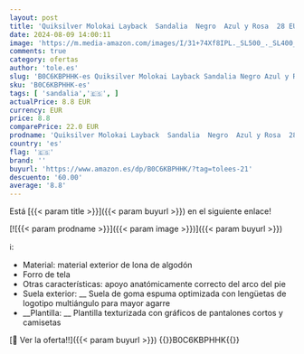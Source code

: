 ```yaml
---
layout: post
title: 'Quiksilver Molokai Layback  Sandalia  Negro  Azul y Rosa  28 EU'
date: 2024-08-09 14:00:11
image: 'https://m.media-amazon.com/images/I/31+74Xf8IPL._SL500_._SL400_.jpg'
comments: true
category: ofertas
author: 'tole.es'
slug: 'B0C6KBPHHK-es Quiksilver Molokai Layback Sandalia Negro Azul y Rosa 28 EU'
sku: 'B0C6KBPHHK-es'
tags: [ 'sandalia','🇪🇸', ]
actualPrice: 8.8 EUR
currency: EUR
price: 8.8
comparePrice: 22.0 EUR
prodname: 'Quiksilver Molokai Layback  Sandalia  Negro  Azul y Rosa  28 EU'
country: 'es'
flag: '🇪🇸'
brand: ''
buyurl: 'https://www.amazon.es/dp/B0C6KBPHHK/?tag=tolees-21'
descuento: '60.00'
average: '8.8'
---
```


Está [{{< param title >}}]({{< param buyurl >}}) en el siguiente enlace!

[![{{< param prodname >}}]({{< param image >}})]({{< param buyurl >}})

ℹ️:

- Material: material exterior de lona de algodón
- Forro de tela
- Otras características: apoyo anatómicamente correcto del arco del pie
- Suela exterior: __ Suela de goma espuma optimizada con lengüetas de logotipo multiángulo para mayor agarre
- __Plantilla: __ Plantilla texturizada con gráficos de pantalones cortos y camisetas

[🛒 Ver la oferta!!]({{< param buyurl >}})
{{<world>}}B0C6KBPHHK{{</world>}}
